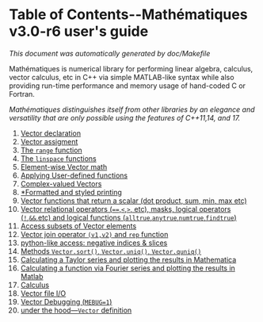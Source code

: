 # Table of Contents--Mathématiques v3.0-r6 user's guide
_This document was automatically generated by doc/Makefile_

Mathématiques is numerical library for performing linear algebra, calculus, vector calculus, etc in C++ via simple MATLAB-like syntax while also providing run-time performance and memory usage of hand-coded C or Fortran.

_Mathématiques distinguishes itself from other libraries by an elegance and versatility that are only possible using the features of C++11,14, and 17._



1. [Vector declaration](vdeclaration.md)
1. [Vector assigment](vassignment.md)
1. [The `range` function](range.md)
1. [The `linspace` functions](linspace.md)
1. [Element-wise Vector math](velmath.md)
1. [Applying User-defined functions](vapply.md)
1. [Complex-valued Vectors](vcomplex.md)
1. [\*Formatted and styled printing](vprint.md)
1. [Vector functions that return a scalar (dot product, sum, min, max etc)](vscalarout.md)
1. [Vector relational operators (`==`,`<`,`>`, etc), masks, logical operators (`!`,`&&`,etc) and logical functions (`alltrue`,`anytrue`,`numtrue`,`findtrue`)](vrelational.md)
1. [Access subsets of Vector elements](vsubsets.md)
1. [Vector join operator `(v1,v2)` and `rep` function](vconcatrep.md)
1. [python-like access: negative indices & slices](vslices.md)
1. [Methods `Vector.sort()`, `Vector.uniq()`, `Vector.quniq()`  ](vsort.md)
1. [Calculating a Taylor series and plotting the results in Mathematica](taylor.md)
1. [Calculating a function via Fourier series and plotting the results in Matlab](fourier.md)
1. [Calculus](calculus.md)
1. [Vector file I/O](vfile.md)
1. [Vector Debugging (`MEBUG=1`)](vdebug.md)
1. [under the hood—`Vector` definition](vdefinition.md)
